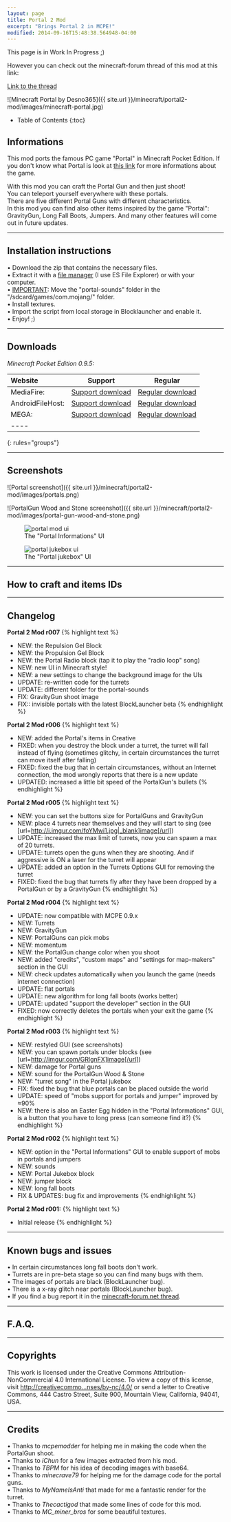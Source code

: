 ```yaml
---
layout: page
title: Portal 2 Mod
excerpt: "Brings Portal 2 in MCPE!"
modified: 2014-09-16T15:48:38.564948-04:00
---
```


This page is in Work In Progress ;)

However you can check out the minecraft-forum thread of this mod at this link:

<div markdown="0"><a href="http://bit.ly/1ysWtIO" class="btn">Link to the thread</a></div>

![Minecraft Portal by Desno365]({{ site.url }}/minecraft/portal2-mod/images/minecraft-portal.jpg)


* Table of Contents
{:toc}

## Informations

This mod ports the famous PC game "Portal" in Minecraft Pocket Edition. If you don't know what Portal is look at [this link](http://lmgtfy.com/?q=portal) for more informations about the game.

With this mod you can craft the Portal Gun and then just shoot!<br>
You can teleport yourself everywhere with these portals.<br>
There are five different Portal Guns with different characteristics.<br>
In this mod you can find also other items inspired by the game "Portal": GravityGun, Long Fall Boots, Jumpers. And many other features will come out in future updates.

---

## Installation instructions

• Download the zip that contains the necessary files.<br>
• Extract it with a [file manager](http://lmgtfy.com/?q=file+manager+android) (I use ES File Explorer) or with your computer.<br>
• <u>IMPORTANT</u>: Move the "portal-sounds" folder in the "/sdcard/games/com.mojang/" folder.<br>
• Install textures.<br>
• Import the script from local storage in Blocklauncher and enable it.<br>
• Enjoy! ;)

---

## Downloads

<i>Minecraft Pocket Edition 0.9.5:</i>

| Website | Support | Regular |
|:--------|:-------:|:-------:|
| MediaFire:       | [Support download](http://adf.ly/sQu1s) | [Regular download](http://www.mediafire.com/download/v22karukooyn2sr/Portal_Mod_r007_Desno365.zip) |
| AndroidFileHost: | [Support download](http://adf.ly/sQtuw) | [Regular download](https://www.androidfilehost.com/?fid=23681161096070998) |
| MEGA:            | [Support download](http://adf.ly/sQu3j) | [Regular download](https://mega.co.nz/#!eswB3DAK!a7PQ8-kZ0WklCHxyD_ZC7iMMr1ECSOjHzx217woAbm4) |
|----
{: rules="groups"}

---

## Screenshots

![Portal screenshot]({{ site.url }}/minecraft/portal2-mod/images/portals.png)

![PortalGun Wood and Stone screenshot]({{ site.url }}/minecraft/portal2-mod/images/portal-gun-wood-and-stone.png)

<figure>
  <img src="{{ site.url }}/minecraft/portal2-mod/images/portal-mod-ui.png" alt="portal mod ui">
  <figcaption>The "Portal Informations" UI</figcaption>
</figure>

<figure>
  <img src="{{ site.url }}/minecraft/portal2-mod/images/portal-jukebox.png" alt="portal jukebox ui">
  <figcaption>The "Portal jukebox" UI</figcaption>
</figure>

---

## How to craft and items IDs

---

## Changelog

**Portal 2 Mod r007**
{% highlight text %}
- NEW: the Repulsion Gel Block
- NEW: the Propulsion Gel Block
- NEW: the Portal Radio block (tap it to play the "radio loop" song)
- NEW: new UI in Minecraft style!
- NEW: a new settings to change the background image for the UIs
- UPDATE: re-written code for the turrets
- UPDATE: different folder for the portal-sounds
- FIX: GravityGun shoot image
- FIX:: invisible portals with the latest BlockLauncher beta
{% endhighlight %}

**Portal 2 Mod r006**
{% highlight text %}
- NEW: added the Portal's items in Creative
- FIXED: when you destroy the block under a turret, the turret will fall instead of flying (sometimes glitchy, in certain circumstances the turret can move itself after falling)
- FIXED: fixed the bug that in certain circumstances, without an Internet connection, the mod wrongly reports that there is a new update
- UPDATED: increased a little bit speed of the PortalGun's bullets
{% endhighlight %}

**Portal 2 Mod r005**
{% highlight text %}
- NEW: you can set the buttons size for PortalGuns and GravityGun
- NEW: place 4 turrets near themselves and they will start to sing (see [url=http://i.imgur.com/foYMwi1.jpg|_blank]image[/url])
- UPDATE: increased the max limit of turrets, now you can spawn a max of 20 turrets.
- UPDATE: turrets open the guns when they are shooting. And if aggressive is ON a laser for the turret will appear
- UPDATE: added an option in the Turrets Options GUI for removing the turret
- FIXED: fixed the bug that turrets fly after they have been dropped by a PortalGun or by a GravityGun
{% endhighlight %}

**Portal 2 Mod r004**
{% highlight text %}
- UPDATE: now compatible with MCPE 0.9.x
- NEW: Turrets
- NEW: GravityGun
- NEW: PortalGuns can pick mobs
- NEW: momentum
- NEW: the PortalGun change color when you shoot
- NEW: added "credits", "custom maps" and "settings for map-makers" section in the GUI
- NEW: check updates automatically when you launch the game (needs internet connection)
- UPDATE: flat portals
- UPDATE: new algorithm for long fall boots (works better)
- UPDATE: updated "support the developer" section in the GUI
- FIXED: now correctly deletes the portals when your exit the game
{% endhighlight %}

**Portal 2 Mod r003**
{% highlight text %}
- NEW: restyled GUI (see screenshots)
- NEW: you can spawn portals under blocks (see [url=http://imgur.com/GRlgnFX]image[/url])
- NEW: damage for Portal guns
- NEW: sound for the PortalGun Wood & Stone
- NEW: "turret song" in the Portal jukebox
- FIX: fixed the bug that blue portals can be placed outside the world
- UPDATE: speed of "mobs support for portals and jumper" improved by ≈90%
- NEW: there is also an Easter Egg hidden in the "Portal Informations" GUI, is a button that you have to long press (can someone find it?)
{% endhighlight %}

**Portal 2 Mod r002**
{% highlight text %}
- NEW: option in the "Portal Informations" GUI to enable support of mobs in portals and jumpers
- NEW: sounds
- NEW: Portal Jukebox block
- NEW: jumper block
- NEW: long fall boots
- FIX & UPDATES: bug fix and improvements
{% endhighlight %}

**Portal 2 Mod r001:**
{% highlight text %}
- Initial release
{% endhighlight %}

---

## Known bugs and issues


• In certain circumstances long fall boots don't work.<br>
• Turrets are in pre-beta stage so you can find many bugs with them.<br>
• The images of portals are black (BlockLauncher bug).<br>
• There is a x-ray glitch near portals (BlockLauncher bug).<br>
• If you find a bug report it in the [minecraft-forum.net thread](http://bit.ly/1ysWtIO).

---

## F.A.Q.


---

## Copyrights

This work is licensed under the Creative Commons Attribution- NonCommercial 4.0 International License. To view a copy of this license, visit [http://creativecommo...nses/by-nc/4.0/](http://creativecommons.org/licenses/by-nc/4.0/) or send a letter to Creative Commons, 444 Castro Street, Suite 900, Mountain View, California, 94041, USA.

---

## Credits

• Thanks to <i>mcpemodder</i> for helping me in making the code when the PortalGun shoot.<br>
• Thanks to <i>iChun</i> for a few images extracted from his mod.<br>
• Thanks to <i>TBPM</i> for his idea of decoding images with base64.<br>
• Thanks to <i>minecrave79</i> for helping me for the damage code for the portal guns.<br>
• Thanks to <i>MyNameIsAnti</i> that made for me a fantastic render for the turret.<br>
• Thanks to <i>Thecactigod</i> that made some lines of code for this mod.<br>
• Thanks to <i>MC_miner_bros</i> for some beautiful textures.

